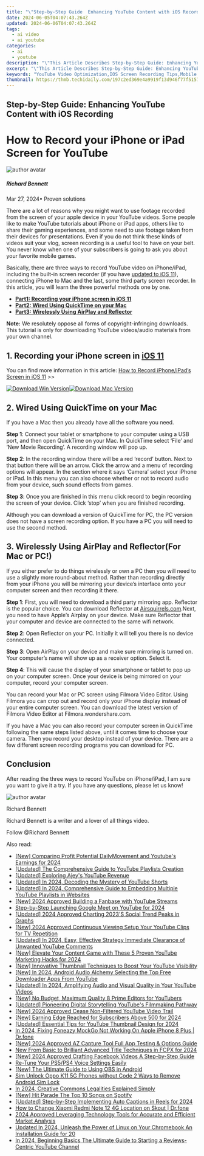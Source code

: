 ```yaml
---
title: "\"Step-by-Step Guide  Enhancing YouTube Content with iOS Recording for 2024\""
date: 2024-06-05T04:07:43.264Z
updated: 2024-06-06T04:07:43.264Z
tags:
  - ai video
  - ai youtube
categories:
  - ai
  - youtube
description: "\"This Article Describes Step-by-Step Guide: Enhancing YouTube Content with iOS Recording for 2024\""
excerpt: "\"This Article Describes Step-by-Step Guide: Enhancing YouTube Content with iOS Recording for 2024\""
keywords: "YouTube Video Optimization,IOS Screen Recording Tips,Mobile Content Creation,Improve Digital Media Quality,IOS Video Editing Guide,Enhancing Streams with iOS,Advanced Recording Techniques"
thumbnail: https://thmb.techidaily.com/197c2ed369e4a9919f13d946f77f5157856e3dbfa0838cef669c3e3be16ac8df.jpg
---
```


## Step-by-Step Guide: Enhancing YouTube Content with iOS Recording

# How to Record your iPhone or iPad Screen for YouTube

![author avatar](https://images.wondershare.com/filmora/article-images/richard-bennett.jpg)

##### Richard Bennett

 Mar 27, 2024• Proven solutions

There are a lot of reasons why you might want to use footage recorded from the screen of your apple device in your YouTube videos. Some people like to make YouTube tutorials about iPhone or iPad apps, others like to share their gaming experiences, and some need to use footage taken from their devices for presentations. Even if you do not think these kinds of videos suit your vlog, screen recording is a useful tool to have on your belt. You never know when one of your subscribers is going to ask you about your favorite mobile games.

Basically, there are three ways to record YouTube video on iPhone/iPad, including the built-in screen recorder (if you have [updated to iOS 11](https://support.apple.com/ios/update)), connecting iPhone to Mac and the last, some third party screen recorder. In this article, you will learn the three powerful methods one by one.

* [**Part1: Recording your iPhone screen in iOS 11**](#part1)
* [**Part2: Wired Using QuickTime on your Mac**](#part2)
* [**Part3: Wirelessly Using AirPlay and Reflector**](#part3)

**Note:** We resolutely oppose all forms of copyright-infringing downloads. This tutorial is only for downloading YouTube videos/audio materials from your own channel.

## 1\. Recording your iPhone screen in [iOS 11](https://www.apple.com/lae/ios/ios-11/)

You can find more information in this article: [How to Record iPhone/iPad’s Screen in iOS 11](https://tools.techidaily.com/wondershare/filmora/download/) \>>

[![Download Win Version](https://images.wondershare.com/filmora/guide/download-btn-win.jpg)](https://tools.techidaily.com/wondershare/filmora/download/)[![Download Mac Version](https://images.wondershare.com/filmora/guide/download-btn-mac.jpg)](https://tools.techidaily.com/wondershare/filmora/download/)

## 2\. Wired Using QuickTime on your Mac

If you have a Mac then you already have all the software you need.

**Step 1**: Connect your tablet or smartphone to your computer using a USB port, and then open QuickTime on your Mac. In QuickTime select ‘File’ and ‘New Movie Recording’. A recording window will pop up.

**Step 2**: In the recording window there will be a red ‘record’ button. Next to that button there will be an arrow. Click the arrow and a menu of recording options will appear. In the section where it says ‘Camera’ select your iPhone or iPad. In this menu you can also choose whether or not to record audio from your device, such sound effects from games.

**Step 3**: Once you are finished in this menu click record to begin recording the screen of your device. Click ‘stop’ when you are finished recording.

Although you can download a version of QuickTime for PC, the PC version does not have a screen recording option. If you have a PC you will need to use the second method.

## 3\. Wirelessly Using AirPlay and Reflector(For Mac or PC!)

If you either prefer to do things wirelessly or own a PC then you will need to use a slightly more round-about method. Rather than recording directly from your iPhone you will be mirroring your device’s interface onto your computer screen and then recording it there.

**Step 1**: First, you will need to download a third party mirroring app. Reflector is the popular choice. You can download Reflector at [Airsquirrels.com](http://www.airsquirrels.com/).Next, you need to have Apple’s Airplay on your device. Make sure Reflector that your computer and device are connected to the same wifi network.

**Step 2**: Open Reflector on your PC. Initially it will tell you there is no device connected.

**Step 3**: Open AirPlay on your device and make sure mirroring is turned on. Your computer’s name will show up as a receiver option. Select it.

**Step 4**: This will cause the display of your smartphone or tablet to pop up on your computer screen. Once your device is being mirrored on your computer, record your computer screen.

You can record your Mac or PC screen using Filmora Video Editor. Using Filmora you can crop out and record only your iPhone display instead of your entire computer screen. You can download the latest version of Filmora Video Editor at Filmora.wondershare.com.

If you have a Mac you can also record your computer screen in QuickTime following the same steps listed above, until it comes time to choose your camera. Then you record your desktop instead of your device. There are a few different screen recording programs you can download for PC.

## Conclusion

After reading the three ways to record YouTube on iPhone/iPad, I am sure you want to give it a try. If you have any questions, please let us know!

![author avatar](https://images.wondershare.com/filmora/article-images/richard-bennett.jpg)

Richard Bennett

Richard Bennett is a writer and a lover of all things video.

Follow @Richard Bennett

<span class="atpl-alsoreadstyle">Also read:</span>
<div><ul>
<li><a href="https://facebook-record-videos.techidaily.com/new-comparing-profit-potential-dailymovement-and-youtubes-earnings-for-2024/"><u>[New] Comparing Profit Potential  DailyMovement and Youtube's Earnings for 2024</u></a></li>
<li><a href="https://facebook-record-videos.techidaily.com/updated-the-comprehensive-guide-to-youtube-playlists-creation/"><u>[Updated] The Comprehensive Guide to YouTube Playlists Creation</u></a></li>
<li><a href="https://facebook-record-videos.techidaily.com/updated-exploring-ajeys-youtube-revenue/"><u>[Updated] Exploring Ajey's YouTube Revenue</u></a></li>
<li><a href="https://facebook-record-videos.techidaily.com/updated-in-2024-decoding-the-mystery-of-youtube-shorts/"><u>[Updated] In 2024, Decoding the Mystery of YouTube Shorts</u></a></li>
<li><a href="https://facebook-record-videos.techidaily.com/updated-in-2024-comprehensive-guide-to-embedding-multiple-youtube-playlists-in-websites/"><u>[Updated] In 2024, Comprehensive Guide to Embedding Multiple YouTube Playlists in Websites</u></a></li>
<li><a href="https://facebook-record-videos.techidaily.com/new-2024-approved-building-a-fanbase-with-youtube-streams/"><u>[New] 2024 Approved  Building a Fanbase with YouTube Streams</u></a></li>
<li><a href="https://facebook-record-videos.techidaily.com/step-by-step-launching-google-meet-on-youtube-for-2024/"><u>Step-by-Step  Launching Google Meet on YouTube for 2024</u></a></li>
<li><a href="https://facebook-record-videos.techidaily.com/updated-2024-approved-charting-2023s-social-trend-peaks-in-graphs/"><u>[Updated] 2024 Approved  Charting 2023'S Social Trend Peaks in Graphs</u></a></li>
<li><a href="https://facebook-record-videos.techidaily.com/new-2024-approved-continuous-viewing-setup-your-youtube-clips-for-tv-repetition/"><u>[New] 2024 Approved  Continuous Viewing  Setup Your YouTube Clips for TV Repetition</u></a></li>
<li><a href="https://facebook-record-videos.techidaily.com/updated-in-2024-easy-effective-strategy-immediate-clearance-of-unwanted-youtube-comments/"><u>[Updated] In 2024, Easy, Effective Strategy  Immediate Clearance of Unwanted YouTube Comments</u></a></li>
<li><a href="https://facebook-record-videos.techidaily.com/new-elevate-your-content-game-with-these-5-proven-youtube-marketing-hacks-for-2024/"><u>[New] Elevate Your Content Game with These 5 Proven YouTube Marketing Hacks for 2024</u></a></li>
<li><a href="https://facebook-record-videos.techidaily.com/new-innovative-thumbnail-techniques-to-boost-your-youtube-visibility/"><u>[New] Innovative Thumbnail Techniques to Boost Your YouTube Visibility</u></a></li>
<li><a href="https://facebook-record-videos.techidaily.com/new-in-2024-android-audio-alchemy-selecting-the-top-free-downloader-apps-from-youtube/"><u>[New] In 2024, Android Audio Alchemy  Selecting the Top Free Downloader Apps From YouTube</u></a></li>
<li><a href="https://facebook-record-videos.techidaily.com/updated-in-2024-amplifying-audio-and-visual-quality-in-your-youtube-videos/"><u>[Updated] In 2024, Amplifying Audio and Visual Quality in Your YouTube Videos</u></a></li>
<li><a href="https://facebook-record-videos.techidaily.com/new-no-budget-maximum-quality-8-prime-editors-for-youtubers/"><u>[New] No Budget, Maximum Quality  8 Prime Editors for YouTubers</u></a></li>
<li><a href="https://facebook-record-videos.techidaily.com/updated-pioneering-digital-storytelling-youtubes-filmmaking-pathway/"><u>[Updated] Pioneering Digital Storytelling  YouTube's Filmmaking Pathway</u></a></li>
<li><a href="https://facebook-record-videos.techidaily.com/new-2024-approved-cease-non-filtered-youtube-video-trail/"><u>[New] 2024 Approved  Cease Non-Filtered YouTube Video Trail</u></a></li>
<li><a href="https://facebook-record-videos.techidaily.com/new-earning-edge-reached-for-subscribers-above-500-for-2024/"><u>[New] Earning Edge Reached for Subscribers Above 500 for 2024</u></a></li>
<li><a href="https://facebook-record-videos.techidaily.com/updated-essential-tips-for-youtube-thumbnail-design-for-2024/"><u>[Updated] Essential Tips for YouTube Thumbnail Design for 2024</u></a></li>
<li><a href="https://review-topics.techidaily.com/in-2024-fixing-foneazy-mockgo-not-working-on-apple-iphone-8-plus-drfone-by-drfone-virtual-ios/"><u>In 2024, Fixing Foneazy MockGo Not Working On Apple iPhone 8 Plus | Dr.fone</u></a></li>
<li><a href="https://screen-capture.techidaily.com/new-2024-approved-az-capture-tool-full-app-testing-and-options-guide/"><u>[New] 2024 Approved  AZ Capture Tool  Full App Testing & Options Guide</u></a></li>
<li><a href="https://ai-video-apps.techidaily.com/new-from-basic-to-brilliant-advanced-title-techniques-in-fcpx-for-2024/"><u>New From Basic to Brilliant Advanced Title Techniques in FCPX for 2024</u></a></li>
<li><a href="https://facebook-video-recording.techidaily.com/new-2024-approved-crafting-facebook-videos-a-step-by-step-guide/"><u>[New] 2024 Approved  Crafting Facebook Videos  A Step-by-Step Guide</u></a></li>
<li><a href="https://extra-tips.techidaily.com/re-tune-your-ps5ps4-voice-settings-easily/"><u>Re-Tune Your PS5/PS4 Voice Settings Easily</u></a></li>
<li><a href="https://remote-screen-capture.techidaily.com/new-the-ultimate-guide-to-using-obs-in-android/"><u>[New] The Ultimate Guide to Using OBS in Android</u></a></li>
<li><a href="https://sim-unlock.techidaily.com/sim-unlock-oppo-k11-5g-phones-without-code-2-ways-to-remove-android-sim-lock-by-drfone-android/"><u>Sim Unlock Oppo K11 5G Phones without Code 2 Ways to Remove Android Sim Lock</u></a></li>
<li><a href="https://youtube-videos.techidaily.com/in-2024-creative-commons-legalities-explained-simply/"><u>In 2024, Creative Commons Legalities Explained Simply</u></a></li>
<li><a href="https://on-screen-recording.techidaily.com/new-hit-parade-the-top-10-songs-on-spotify/"><u>[New] Hit Parade  The Top 10 Songs on Spotify</u></a></li>
<li><a href="https://instagram-clips.techidaily.com/updated-step-by-step-implementing-auto-captions-in-reels-for-2024/"><u>[Updated] Step-by-Step  Implementing Auto Captions in Reels for 2024</u></a></li>
<li><a href="https://location-social.techidaily.com/how-to-change-xiaomi-redmi-note-12-4g-location-on-skout-drfone-by-drfone-virtual-android/"><u>How to Change Xiaomi Redmi Note 12 4G Location on Skout | Dr.fone</u></a></li>
<li><a href="https://extra-guidance.techidaily.com/2024-approved-leveraging-technology-tools-for-accurate-and-efficient-market-analysis/"><u>2024 Approved  Leveraging Technology Tools for Accurate and Efficient Market Analysis</u></a></li>
<li><a href="https://ai-video-tools.techidaily.com/updated-in-2024-unleash-the-power-of-linux-on-your-chromebook-an-installation-guide-for-20/"><u>Updated In 2024, Unleash the Power of Linux on Your Chromebook An Installation Guide for 20</u></a></li>
<li><a href="https://extra-information.techidaily.com/in-2024-beginning-basics-the-ultimate-guide-to-starting-a-reviews-centric-youtube-channel/"><u>In 2024, Beginning Basics  The Ultimate Guide to Starting a Reviews-Centric YouTube Channel</u></a></li>
</ul></div>

<ins class="adsbygoogle"
      style="display:block"
      data-ad-client="ca-pub-7571918770474297"
      data-ad-slot="8358498916"
      data-ad-format="auto"
      data-full-width-responsive="true"></ins>